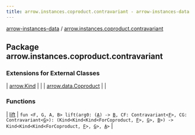 ```yaml
---
title: arrow.instances.coproduct.contravariant - arrow-instances-data
---
```


[arrow-instances-data](../index.html) / [arrow.instances.coproduct.contravariant](./index.html)

## Package arrow.instances.coproduct.contravariant

### Extensions for External Classes

| [arrow.Kind](arrow.-kind/index.html) |  |
| [arrow.data.Coproduct](arrow.data.-coproduct/index.html) |  |

### Functions

| [lift](lift.html) | `fun <F, G, A, B> lift(arg0: (`[`A`](lift.html#A)`) -> `[`B`](lift.html#B)`, CF: Contravariant<`[`F`](lift.html#F)`>, CG: Contravariant<`[`G`](lift.html#G)`>): (Kind<Kind<Kind<ForCoproduct, `[`F`](lift.html#F)`>, `[`G`](lift.html#G)`>, `[`B`](lift.html#B)`>) -> Kind<Kind<Kind<ForCoproduct, `[`F`](lift.html#F)`>, `[`G`](lift.html#G)`>, `[`A`](lift.html#A)`>` |

